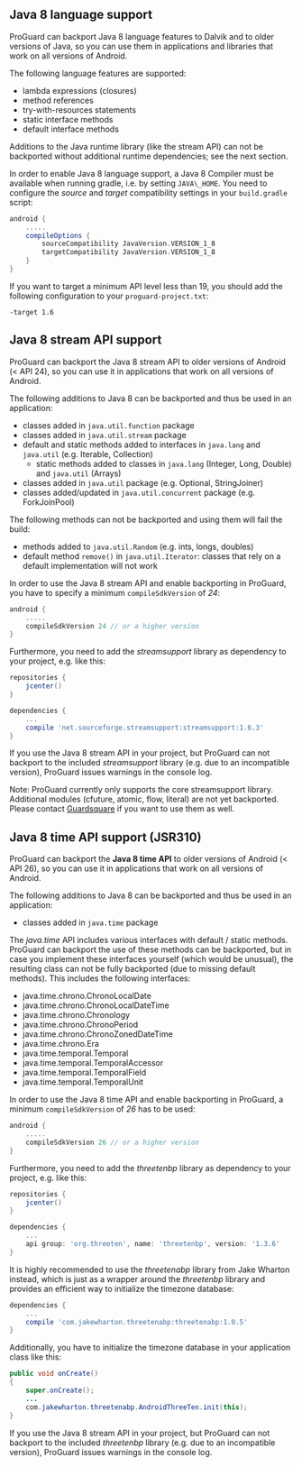 ## Java 8 language support

ProGuard can backport Java 8 language features to Dalvik and to older versions
of Java, so you can use them in applications and libraries that work on all
versions of Android.

The following language features are supported:

- lambda expressions (closures)
- method references
- try-with-resources statements
- static interface methods
- default interface methods

Additions to the Java runtime library (like the stream API) can not be
backported without additional runtime dependencies; see the next section.

In order to enable Java 8 language support, a Java 8 Compiler must be
available when running gradle, i.e. by setting `JAVA\_HOME`. You need to
configure the *source* and *target* compatibility settings in your
`build.gradle` script:
```Groovy
android {
    .....
    compileOptions {
        sourceCompatibility JavaVersion.VERSION_1_8
        targetCompatibility JavaVersion.VERSION_1_8
    }
}
```

If you want to target a minimum API level less than 19, you should add the
following configuration to your `proguard-project.txt`:
```proguard
-target 1.6
```

## Java 8 stream API support

ProGuard can backport the Java 8 stream API to older versions of Android (<
API 24), so you can use it in applications that work on all versions of
Android.

The following additions to Java 8 can be backported and thus be used in an
application:

- classes added in `java.util.function` package
- classes added in `java.util.stream` package
- default and static methods added to interfaces in `java.lang` and
  `java.util` (e.g. Iterable, Collection)
  - static methods added to classes in `java.lang` (Integer, Long, Double) and
  `java.util` (Arrays)
- classes added in `java.util` package (e.g. Optional, StringJoiner)
- classes added/updated in `java.util.concurrent` package (e.g. ForkJoinPool)

The following methods can not be backported and using them will fail the
build:

- methods added to `java.util.Random` (e.g. ints, longs, doubles)
- default method `remove()` in `java.util.Iterator`: classes that rely on a
  default implementation will not work

In order to use the Java 8 stream API and enable backporting in ProGuard, you
have to specify a minimum `compileSdkVersion` of *24*:
```Groovy
android {
    .....
    compileSdkVersion 24 // or a higher version
}
```

Furthermore, you need to add the *streamsupport* library as dependency to your
project, e.g. like this:
```Groovy
repositories {
    jcenter()
}

dependencies {
    ...
    compile 'net.sourceforge.streamsupport:streamsupport:1.6.3'
}
```

If you use the Java 8 stream API in your project, but ProGuard can not
backport to the included *streamsupport* library (e.g. due to an incompatible
version), ProGuard issues warnings in the console log.

Note: ProGuard currently only supports the core streamsupport library.
Additional modules (cfuture, atomic, flow, literal) are not yet backported.
Please contact [Guardsquare](https://www.guardsquare.com/) if you want to use
them as well.

## Java 8 time API support (JSR310)

ProGuard can backport the **Java 8 time API** to older versions of Android
(< API 26), so you can use it in applications that work on all versions of
Android.

The following additions to Java 8 can be backported and thus be used in an
application:

- classes added in `java.time` package

The *java.time* API includes various interfaces with default / static methods.
ProGuard can backport the use of these methods can be backported, but in case
you implement these interfaces yourself (which would be unusual), the
resulting class can not be fully backported (due to missing default methods).
This includes the following interfaces:

- java.time.chrono.ChronoLocalDate
- java.time.chrono.ChronoLocalDateTime
- java.time.chrono.Chronology
- java.time.chrono.ChronoPeriod
- java.time.chrono.ChronoZonedDateTime
- java.time.chrono.Era
- java.time.temporal.Temporal
- java.time.temporal.TemporalAccessor
- java.time.temporal.TemporalField
- java.time.temporal.TemporalUnit

In order to use the Java 8 time API and enable backporting in ProGuard,
a minimum `compileSdkVersion` of *26* has to be used:
```Groovy
android {
    .....
    compileSdkVersion 26 // or a higher version
}
```

Furthermore, you need to add the *threetenbp* library as dependency to your
project, e.g. like this:
```Groovy
repositories {
    jcenter()
}

dependencies {
    ...
    api group: 'org.threeten', name: 'threetenbp', version: '1.3.6'
}
```

It is highly recommended to use the *threetenabp* library from Jake Wharton
instead, which is just as a wrapper around the *threetenbp* library and
provides an efficient way to initialize the timezone database:
```Groovy
dependencies {
    ...
    compile 'com.jakewharton.threetenabp:threetenabp:1.0.5'
}
```

Additionally, you have to initialize the timezone database in your application
class like this:
```java
public void onCreate()
{
    super.onCreate();
    ...
    com.jakewharton.threetenabp.AndroidThreeTen.init(this);
}
```

If you use the Java 8 stream API in your project, but ProGuard can not
backport to the included *threetenbp* library (e.g. due to an incompatible
version), ProGuard issues warnings in the console log.

